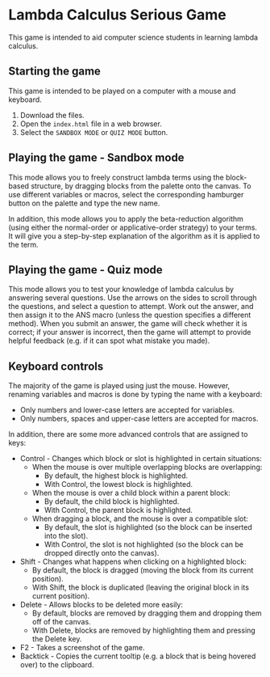 # Lambda Calculus Serious Game

This game is intended to aid computer science students in learning lambda calculus.

## Starting the game
This game is intended to be played on a computer with a mouse and keyboard.
1. Download the files.
2. Open the `index.html` file in a web browser.
3. Select the `SANDBOX MODE` or `QUIZ MODE` button.

## Playing the game - Sandbox mode

This mode allows you to freely construct lambda terms using the block-based structure, by dragging blocks from the palette onto the canvas. To use different variables or macros, select the corresponding hamburger button on the palette and type the new name.

In addition, this mode allows you to apply the beta-reduction algorithm (using either the normal-order or applicative-order strategy) to your terms. It will give you a step-by-step explanation of the algorithm as it is applied to the term.

## Playing the game - Quiz mode

This mode allows you to test your knowledge of lambda calculus by answering several questions. Use the arrows on the sides to scroll through the questions, and select a question to attempt. Work out the answer, and then assign it to the ANS macro (unless the question specifies a different method). When you submit an answer, the game will check whether it is correct; if your answer is incorrect, then the game will attempt to provide helpful feedback (e.g. if it can spot what mistake you made).

## Keyboard controls
The majority of the game is played using just the mouse. However, renaming variables and macros is done by typing the name with a keyboard:
- Only numbers and lower-case letters are accepted for variables.
- Only numbers, spaces and upper-case letters are accepted for macros.

In addition, there are some more advanced controls that are assigned to keys:
- Control - Changes which block or slot is highlighted in certain situations:
  - When the mouse is over multiple overlapping blocks are overlapping:
    - By default, the highest block is highlighted.
    - With Control, the lowest block is highlighted.
  - When the mouse is over a child block within a parent block:
    - By default, the child block is highlighted.
    - With Control, the parent block is highlighted.
  - When dragging a block, and the mouse is over a compatible slot:
    - By default, the slot is highlighted (so the block can be inserted into the slot).
    - With Control, the slot is not highlighted (so the block can be dropped directly onto the canvas).
- Shift - Changes what happens when clicking on a highlighted block:
  - By default, the block is dragged (moving the block from its current position).
  - With Shift, the block is duplicated (leaving the original block in its current position).
- Delete - Allows blocks to be deleted more easily:
  - By default, blocks are removed by dragging them and dropping them off of the canvas.
  - With Delete, blocks are removed by highlighting them and pressing the Delete key.
- F2 - Takes a screenshot of the game.
- Backtick - Copies the current tooltip (e.g. a block that is being hovered over) to the clipboard.
